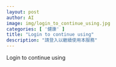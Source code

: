 ```yaml
---
layout: post
author: AI
image: img/login_to_continue_using.jpg
categories: [ '健康' ]
title: "Login to continue using"
description: "請登入以繼續使用本服務"
---
```

Login to continue using